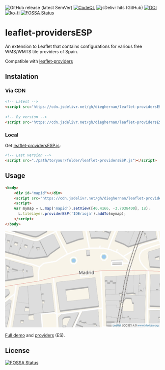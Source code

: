 ![GitHub release (latest
SemVer)](https://img.shields.io/github/v/release/dieghernan/leaflet-providersESP)
[![CodeQL](https://github.com/dieghernan/leaflet-providersESP/actions/workflows/codeql-analysis.yml/badge.svg)](https://github.com/dieghernan/leaflet-providersESP/actions/workflows/codeql-analysis.yml)
![jsDelivr hits
(GitHub)](https://img.shields.io/jsdelivr/gh/hy/dieghernan/leaflet-providersESP)
[![DOI](https://zenodo.org/badge/DOI/10.5281/zenodo.5731395.svg)](https://doi.org/10.5281/zenodo.5731395)
[![ko-fi](https://img.shields.io/badge/buy%20me%20a%20coffee-donate-yellow.svg)](https://ko-fi.com/dieghernan)
[![FOSSA Status](https://app.fossa.com/api/projects/git%2Bgithub.com%2Fdieghernan%2Fleaflet-providersESP.svg?type=shield)](https://app.fossa.com/projects/git%2Bgithub.com%2Fdieghernan%2Fleaflet-providersESP?ref=badge_shield)

# leaflet-providersESP

An extension to Leaflet that contains configurations for various free WMS/WMTS
tile providers of Spain.

Compatible with
[leaflet-providers](https://github.com/leaflet-extras/leaflet-providers)

## Instalation

### Via CDN

``` html
<!-- Latest -->
<script src="https://cdn.jsdelivr.net/gh/dieghernan/leaflet-providersESP/dist/leaflet-providersESP.min.js"></script>

<!-- By version -->
<script src="https://cdn.jsdelivr.net/gh/dieghernan/leaflet-providersESP@v1.0.0/dist/leaflet-providersESP.min.js"></script>
```

### Local

Get
[leaflet-providersESP.js](https://github.com/dieghernan/leaflet-providersESP/tree/master/dist):

``` html
<!-- Last version -->
<script src="./path/to/your/folder/leaflet-providersESP.js"></script>
```

## Usage

``` html
<body>
    <div id="mapid"></div>
    <script src="https://cdn.jsdelivr.net/gh/dieghernan/leaflet-providersESP/dist/leaflet-providersESP.min.js"></script>
    <script>
    var mymap = L.map('mapid').setView([40.4166, -3.7038400], 18);
      L.tileLayer.providerESP('IDErioja').addTo(mymap);
    </script>
</body>
```

![example](./docs/assets/example.png)

[Full demo](https://dieghernan.github.io/leaflet-providersESP/) and
[providers](https://dieghernan.github.io/leaflet-providersESP#proveedores-disponibles)
(ES).


## License
[![FOSSA Status](https://app.fossa.com/api/projects/git%2Bgithub.com%2Fdieghernan%2Fleaflet-providersESP.svg?type=large)](https://app.fossa.com/projects/git%2Bgithub.com%2Fdieghernan%2Fleaflet-providersESP?ref=badge_large)